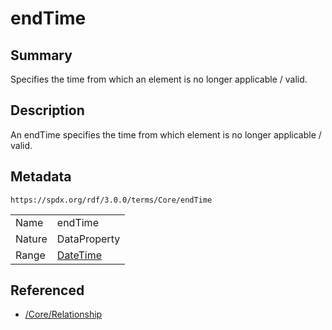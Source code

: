 <!-- Automatically generated by spec-parser v2.1.0 on 2024-06-17T10:36:57.838737+00:00 -->
<!-- SPDX-License-Identifier: Community-Spec-1.0 -->

# endTime

## Summary

Specifies the time from which an element is no longer applicable / valid.


## Description

An endTime specifies the time from which element is no longer applicable
/ valid.


## Metadata

`https://spdx.org/rdf/3.0.0/terms/Core/endTime`


| | |
|---|---|
| Name | endTime |
| Nature | DataProperty |
| Range | [DateTime](../Datatypes/DateTime.md) |




## Referenced

- [/Core/Relationship](../../Core/Classes/Relationship.md)

